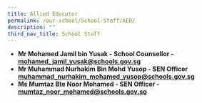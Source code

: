 ```yaml
---
title: Allied Educator
permalink: /our-school/School-Staff/AED/
description: ""
third_nav_title: School Staff
---
```

*   **Mr Mohamed Jamil bin Yusak - School Counsellor - mohamed_jamil_yusak@schools.gov.sg**  
*   **Mr Muhammad Nurhakim Bin Mohd Yusop - SEN Officer muhammad_nurhakim_mohamed_yusop@schools.gov.sg**
*   **Ms Mumtaz Bte Noor Mohamed - SEN Officer - mumtaz_noor_mohamed@schools.gov.sg**